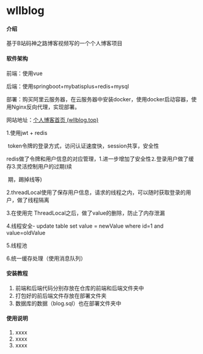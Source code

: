 # wllblog

#### 介绍
基于B站码神之路博客视频写的一个个人博客项目

#### 软件架构

前端：使用vue

后端：使用springboot+mybatisplus+redis+mysql

部署：购买阿里云服务器，在云服务器中安装docker，使用docker启动容器，使用Nginx反向代理，实现部署。

网站地址：[个人博客首页 (wllblog.top)](http://www.wllblog.top/#/)

1.使用jwt + redis

​	token令牌的登录方式，访问认证速度快，session共享，安全性

​    redis做了令牌和用户信息的对应管理，1.进一步增加了安全性⒉登录用户做了缓存3.灵活控制用户的过期(续      

​    期，踢掉线等)

2.threadLocal使用了保存用户信息，请求的线程之内，可以随时获取登录的用户，做了线程隔离

3.在使用完 ThreadLocal之后，做了value的删除，防止了内存泄漏

4.线程安全- update table set value = newValue where id=1 and value=oldValue

5.线程池

6.统一缓存处理（使用消息队列） 


#### 安装教程

1.  前端和后端代码分别存放在仓库的前端和后端文件夹中
2.  打包好的前后端文件存放在部署文件夹
3.  数据库的数据（blog.sql）也在部署文件夹中

#### 使用说明

1.  xxxx
2.  xxxx
3.  xxxx
